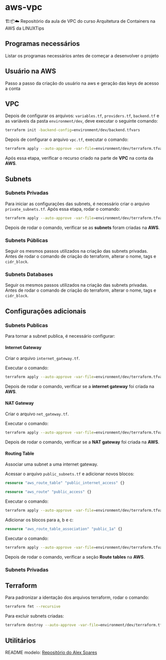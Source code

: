 # aws-vpc

🏗️📦☁️ Repositório da aula de VPC do curso Arquitetura de Containers na AWS da LINUXTips

## Programas necessários

Listar os programas necessários antes de começar a desenvolver o projeto

## Usuário na AWS

Passo a passo da criação do usuário na aws e geração das keys de acesso a conta

## VPC

Depois de configurar os arquivos: `variables.tf`, `providers.tf`, `backend.tf` e as variáveis da pasta `environment/dev`, deve executar o seguinte comando:

```bash
terraform init -backend-config=environment/dev/backend.tfvars
```

Depois de configurar o arquivo `vpc.tf`, executar o comando:

```bash
terraform apply --auto-approve -var-file=environment/dev/terraform.tfvars
```

Após essa etapa, verificar o recurso criado na parte de **VPC** na conta da **AWS**.

## Subnets

### Subnets Privadas

Para iniciar as configurações das subnets, é necessário criar o arquivo `private_subnets.tf`. Após essa etapa, rodar o comando:

```bash
terraform apply --auto-approve -var-file=environment/dev/terraform.tfvars
```

Depois de rodar o comando, verificar se as **subnets** foram criadas na **AWS**.

### Subnets Públicas

Seguir os mesmos passos utilizados na criação das subnets privadas. Antes de rodar o comando de criação do terraform, alterar o nome, tags e `cidr_block`.

### Subnets Databases

Seguir os mesmos passos utilizados na criação das subnets privadas. Antes de rodar o comando de criação do terraform, alterar o nome, tags e `cidr_block`.

## Configurações adicionais

### Subnets Publicas

Para tornar a subnet publica, é necessário configurar:

#### Internet Gateway

Criar o arquivo `internet_gateway.tf`.

Executar o comando:

```bash
terraform apply --auto-approve -var-file=environment/dev/terraform.tfvars
```

Depois de rodar o comando, verificar se a **internet gateway** foi criada na **AWS**.

#### NAT Gateway

Criar o arquivo `net_gateway.tf`.

Executar o comando:

```bash
terraform apply --auto-approve -var-file=environment/dev/terraform.tfvars
```

Depois de rodar o comando, verificar se a **NAT gateway** foi criada na **AWS**.

#### Routing Table

Associar uma subnet a uma internet gateway.

Acessar o arquivo `public_subnets.tf` e adicionar novos blocos: 

```terraform
resource "aws_route_table" "public_internet_access" {}
```

```terraform
resource "aws_route" "public_access" {}
```

Executar o comando:

```bash
terraform apply --auto-approve -var-file=environment/dev/terraform.tfvars
```

Adicionar os blocos para a, b e c:

```terraform
resource "aws_route_table_association" "public_1a" {}
```

Executar o comando:

```bash
terraform apply --auto-approve -var-file=environment/dev/terraform.tfvars
```

Depois de rodar o comando, verificar a seção **Route tables** na **AWS**.

### Subnets Privadas

## Terraform

Para padronizar a identação dos arquivos terraform, rodar o comando:

```bash
terraform fmt --recursive
```

Para excluir subnets criadas:

```bash
terraform destroy --auto-approve -var-file=environment/dev/terraform.tfvars
```

## Utilitários

README modelo: [Repositório do Alex Soares](https://github.com/So4resAlex/aws-containers-vpc)
